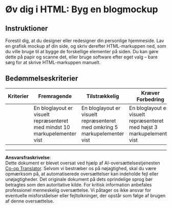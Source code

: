 <!--
CO_OP_TRANSLATOR_METADATA:
{
  "original_hash": "970776c81401c9aacb34f365edac6b53",
  "translation_date": "2025-08-26T21:31:47+00:00",
  "source_file": "3-terrarium/1-intro-to-html/assignment.md",
  "language_code": "da"
}
-->
# Øv dig i HTML: Byg en blogmockup

## Instruktioner

Forestil dig, at du designer eller redesigner din personlige hjemmeside. Lav en grafisk mockup af din side, og skriv derefter HTML-markuppen ned, som du ville bruge til at bygge de forskellige elementer på siden. Du kan gøre dette på papir og scanne det, eller bruge software efter eget valg – bare sørg for at skrive HTML-markuppen manuelt.

## Bedømmelseskriterier

| Kriterier | Fremragende                                                                       | Tilstrækkelig                                                                   | Kræver Forbedring                                                                |
| --------- | --------------------------------------------------------------------------------- | ------------------------------------------------------------------------------- | -------------------------------------------------------------------------------- |
|           | En bloglayout er visuelt repræsenteret med mindst 10 markupelementer vist         | En bloglayout er visuelt repræsenteret med omkring 5 markupelementer vist       | En bloglayout er visuelt repræsenteret med højst 3 markupelementer vist          |

---

**Ansvarsfraskrivelse**:  
Dette dokument er blevet oversat ved hjælp af AI-oversættelsestjenesten [Co-op Translator](https://github.com/Azure/co-op-translator). Selvom vi bestræber os på nøjagtighed, skal du være opmærksom på, at automatiserede oversættelser kan indeholde fejl eller unøjagtigheder. Det originale dokument på dets oprindelige sprog bør betragtes som den autoritative kilde. For kritisk information anbefales professionel menneskelig oversættelse. Vi påtager os ikke ansvar for eventuelle misforståelser eller fejltolkninger, der opstår som følge af brugen af denne oversættelse.